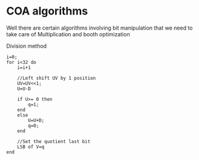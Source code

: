 # COA algorithms

Well there are certain algorithms involving bit manipulation that we need to take care of
Multiplication and booth optimization

Division method 

```
i=0;
for i<32 do
	i=i+1

	//Left shift UV by 1 position
	UV=UV<<1;
	U=U-D

	if U>= 0 then
		q=1;
	end
	else
		U=U+D;
		q=0;
	end

	//Set the quotient last bit 
	LSB of V=q
end

```

